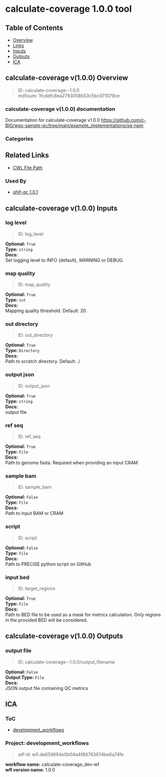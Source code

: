 
calculate-coverage 1.0.0 tool
=============================

## Table of Contents
  
- [Overview](#calculate-coverage-v100-overview)  
- [Links](#related-links)  
- [Inputs](#calculate-coverage-v100-inputs)  
- [Outputs](#calculate-coverage-v100-outputs)  
- [ICA](#ica)  


## calculate-coverage v(1.0.0) Overview



  
> ID: calculate-coverage--1.0.0  
> md5sum: 1fcddfc8ea2793058b53c5bc971079ce

### calculate-coverage v(1.0.0) documentation
  
Documentation for calculate-coverage v1.0.0
https://github.com/c-BIG/wgs-sample-qc/tree/main/example_implementations/sg-npm 

### Categories
  


## Related Links
  
- [CWL File Path](../../../../../../tools/calculate-coverage/1.0.0/calculate-coverage__1.0.0.cwl)  


### Used By
  
- [ghif-qc 1.0.1](../../../workflows/ghif-qc/1.0.1/ghif-qc__1.0.1.md)  

  


## calculate-coverage v(1.0.0) Inputs

### log level



  
> ID: log_level
  
**Optional:** `True`  
**Type:** `string`  
**Docs:**  
Set logging level to INFO (default), WARNING or DEBUG.


### map quality



  
> ID: map_quality
  
**Optional:** `True`  
**Type:** `int`  
**Docs:**  
Mapping quality threshold. Default: 20.


### out directory



  
> ID: out_directory
  
**Optional:** `True`  
**Type:** `Directory`  
**Docs:**  
Path to scratch directory. Default: ./


### output json



  
> ID: output_json
  
**Optional:** `True`  
**Type:** `string`  
**Docs:**  
output file


### ref seq



  
> ID: ref_seq
  
**Optional:** `True`  
**Type:** `File`  
**Docs:**  
Path to genome fasta. Required when providing an input CRAM


### sample bam



  
> ID: sample_bam
  
**Optional:** `False`  
**Type:** `File`  
**Docs:**  
Path to input BAM or CRAM


### script



  
> ID: script
  
**Optional:** `False`  
**Type:** `File`  
**Docs:**  
Path to PRECISE python script on GitHub


### input bed



  
> ID: target_regions
  
**Optional:** `True`  
**Type:** `File`  
**Docs:**  
Path to BED file to be used as a mask for metrics calculation. 
Only regions in the provided BED will be considered.

  


## calculate-coverage v(1.0.0) Outputs

### output file



  
> ID: calculate-coverage--1.0.0/output_filename  

  
**Optional:** `False`  
**Output Type:** `File`  
**Docs:**  
JSON output file containing QC metrics
  

  


## ICA

### ToC
  
- [development_workflows](#project-development_workflows)  


### Project: development_workflows


> wfl id: wfl.de659694e0b04a4f88763674be6a74fe  

  
**workflow name:** calculate-coverage_dev-wf  
**wfl version name:** 1.0.0  

  

